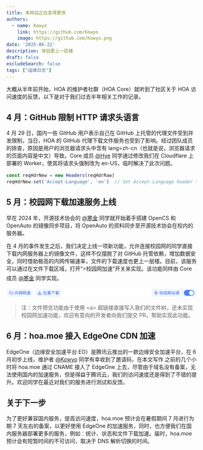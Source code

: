 ```yaml
---
title: 本网站正在变得更快
authors:
  - name: Kowyo
    link: https://github.com/Kowyo
    image: https://github.com/Kowyo.png
date: '2025-06-22'
description: 体验更上一层楼
draft: false
excludeSearch: false
tags: ["运维日志"]
---
```


大概从半年前开始，HOA 的维护者社群（HOA Core）就听到了社区关于 HOA 访问速度的反馈，以下是对于我们过去半年相关工作的记录。

## 4 月：GitHub 限制 HTTP 请求头语言

4 月 29 日，国内一些 GitHub 用户表示自己在 GitHub 上托管的代理文件受到并发限制，当日，HOA 的 GitHub 代理下载文件服务也受到了影响。经过团队成员的排查，原因是用户的浏览器请求头中含有 lang=zh-cn（也就是说，浏览器请求的页面内容是中文）导致。Core 成员 [@Hye](https://github.com/Co-ding-Man) 同学通过修改我们在 Cloudflare 上部署的 Worker，使其将请求头强制改为 en-US，临时解决了此次问题。

```javascript
const reqHdrNew = new Headers(reqHdrRaw)
reqHdrNew.set('Accept-Language', 'en')  // Set Accept-Language header to 'en'
```

## 5 月：校园网下载加速服务上线

早在 2024 年，开源技术协会的 [@寒金](https://github.com/syhanjin) 同学就开始着手搭建 OpenCS 和 OpenAuto 的镜像同步项目，将 OpenAuto 的资料同步至开源技术协会在校内的服务器。

在 4 月的事件发生之后，我们决定上线一项新功能，允许连接校园网的同学直接下载内网服务器上的镜像文件，这样不仅摆脱了对 GitHub 托管依赖，增加数据安全，同时借助极高的内网传输速率，文件的下载速度也更上一层楼。目前，该服务可以通过在文件下载区域，打开“⚡️校园网加速”开关来实现。该功能同样由 Core 成员 [@寒金](https://github.com/syhanjin) 同学实现。

![image-20250622194445436](assets/image-20250622194445436.png)

> 注：文件预览功能由于使用 \<a> 超链接直接写入我们的文件树，还未实现校园网加速功能，欢迎有意向的开发者向我们提交 PR，帮助实现此功能。

## 6 月：hoa.moe 接入 EdgeOne CDN 加速

EdgeOne（边缘安全加速平台 EO）是腾讯云推出的一款边缘安全加速平台，在 6 月初步上线，维护者 [@Kowyo](https://github.com/kowyo) 同学有幸收到了邀请码，在本文写作
之前的几个小时将 hoa.moe 通过 CNAME 接入了 EdgeOne 上去，尽管由于域名没有备案，无法使用国内的加速服务，但是得益于腾讯云，我们的访问速度还是得到了不错的提升。欢迎同学在最近对我们的服务进行测试和反馈。

## 关于下一步

为了更好兼容国内服务，提高访问速度，hoa.moe 预计会在暑假期间 7 月进行为期 7 天左右的备案，以更好使用 EdgeOne 的加速服务，同时，也方便我们在国内服务器部署更多的服务，例如：统计、状态和文件下载加速。届时，hoa.moe 预计会有短暂时间的不可访问，取决于 DNS 解析切换的时间。
